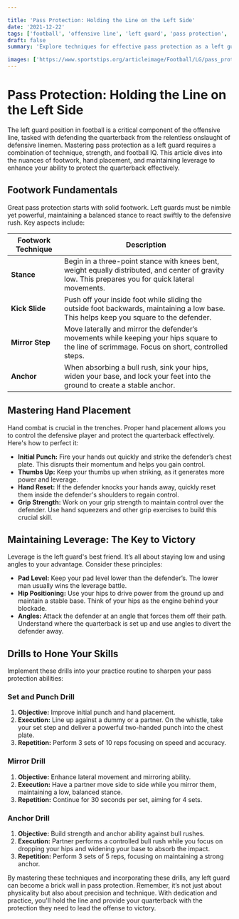 ```yaml
---

title: 'Pass Protection: Holding the Line on the Left Side'
date: '2021-12-22'
tags: ['football', 'offensive line', 'left guard', 'pass protection', 'techniques', 'footwork', 'hand placement', 'leverage']
draft: false
summary: 'Explore techniques for effective pass protection as a left guard, including footwork, hand placement, and maintaining leverage.'

images: ['https://www.sportstips.org/articleimage/Football/LG/pass_protection_holding_the_line_on_the_left_side.webp']
---
```


# Pass Protection: Holding the Line on the Left Side

The left guard position in football is a critical component of the offensive line, tasked with defending the quarterback from the relentless onslaught of defensive linemen. Mastering pass protection as a left guard requires a combination of technique, strength, and football IQ. This article dives into the nuances of footwork, hand placement, and maintaining leverage to enhance your ability to protect the quarterback effectively.

## Footwork Fundamentals

Great pass protection starts with solid footwork. Left guards must be nimble yet powerful, maintaining a balanced stance to react swiftly to the defensive rush. Key aspects include:

| Footwork Technique | Description |
|--------------------|-------------|
| **Stance**         | Begin in a three-point stance with knees bent, weight equally distributed, and center of gravity low. This prepares you for quick lateral movements. |
| **Kick Slide**     | Push off your inside foot while sliding the outside foot backwards, maintaining a low base. This helps keep you square to the defender. |
| **Mirror Step**    | Move laterally and mirror the defender’s movements while keeping your hips square to the line of scrimmage. Focus on short, controlled steps. |
| **Anchor**         | When absorbing a bull rush, sink your hips, widen your base, and lock your feet into the ground to create a stable anchor. |

## Mastering Hand Placement

Hand combat is crucial in the trenches. Proper hand placement allows you to control the defensive player and protect the quarterback effectively. Here's how to perfect it:

- **Initial Punch:** Fire your hands out quickly and strike the defender’s chest plate. This disrupts their momentum and helps you gain control.
- **Thumbs Up:** Keep your thumbs up when striking, as it generates more power and leverage.
- **Hand Reset:** If the defender knocks your hands away, quickly reset them inside the defender's shoulders to regain control.
- **Grip Strength:** Work on your grip strength to maintain control over the defender. Use hand squeezers and other grip exercises to build this crucial skill.

## Maintaining Leverage: The Key to Victory

Leverage is the left guard's best friend. It’s all about staying low and using angles to your advantage. Consider these principles:

- **Pad Level:** Keep your pad level lower than the defender’s. The lower man usually wins the leverage battle.
- **Hip Positioning:** Use your hips to drive power from the ground up and maintain a stable base. Think of your hips as the engine behind your blockade.
- **Angles:** Attack the defender at an angle that forces them off their path. Understand where the quarterback is set up and use angles to divert the defender away.

## Drills to Hone Your Skills

Implement these drills into your practice routine to sharpen your pass protection abilities:

### Set and Punch Drill

1. **Objective:** Improve initial punch and hand placement.
2. **Execution:** Line up against a dummy or a partner. On the whistle, take your set step and deliver a powerful two-handed punch into the chest plate.
3. **Repetition:** Perform 3 sets of 10 reps focusing on speed and accuracy.

### Mirror Drill

1. **Objective:** Enhance lateral movement and mirroring ability.
2. **Execution:** Have a partner move side to side while you mirror them, maintaining a low, balanced stance.
3. **Repetition:** Continue for 30 seconds per set, aiming for 4 sets.

### Anchor Drill

1. **Objective:** Build strength and anchor ability against bull rushes.
2. **Execution:** Partner performs a controlled bull rush while you focus on dropping your hips and widening your base to absorb the impact.
3. **Repetition:** Perform 3 sets of 5 reps, focusing on maintaining a strong anchor.

By mastering these techniques and incorporating these drills, any left guard can become a brick wall in pass protection. Remember, it’s not just about physicality but also about precision and technique. With dedication and practice, you'll hold the line and provide your quarterback with the protection they need to lead the offense to victory.
```